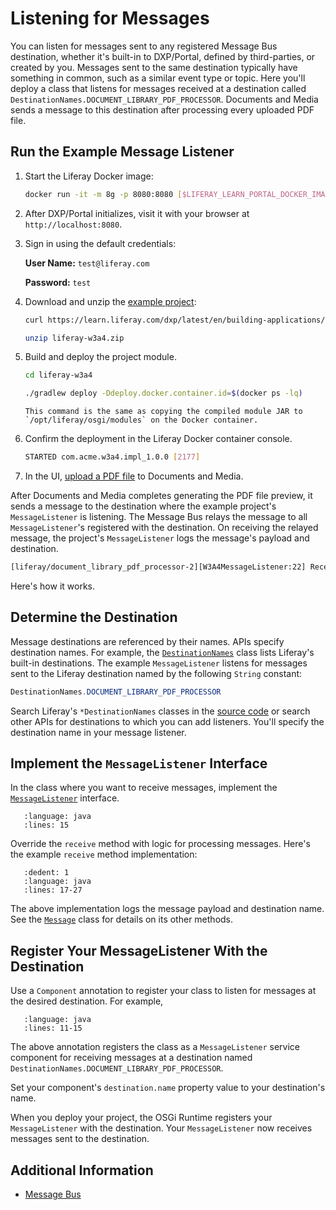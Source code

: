 # Listening for Messages

You can listen for messages sent to any registered Message Bus destination, whether it's built-in to DXP/Portal, defined by third-parties, or created by you. Messages sent to the same destination typically have something in common, such as a similar event type or topic. Here you'll deploy a class that listens for messages received at a destination called `DestinationNames.DOCUMENT_LIBRARY_PDF_PROCESSOR`. Documents and Media sends a message to this destination after processing every uploaded PDF file.

## Run the Example Message Listener

1.  Start the Liferay Docker image:

    ```bash
    docker run -it -m 8g -p 8080:8080 [$LIFERAY_LEARN_PORTAL_DOCKER_IMAGE$]
    ```

1. After DXP/Portal initializes, visit it with your browser at `http://localhost:8080`.

1. Sign in using the default credentials:

    **User Name:** `test@liferay.com`

    **Password:** `test`

1. Download and unzip the [example project](dxp/latest/en/building-applications/core-frameworks/message-bus/liferay-w3a4.zip):

    ```bash
    curl https://learn.liferay.com/dxp/latest/en/building-applications/core-frameworks/message-bus/liferay-w3a4.zip -O
    ```

    ```bash
    unzip liferay-w3a4.zip
    ```

1. Build and deploy the project module.

    ```bash
    cd liferay-w3a4
    ```

    ```bash
    ./gradlew deploy -Ddeploy.docker.container.id=$(docker ps -lq)
    ```

    ```{note}
    This command is the same as copying the compiled module JAR to `/opt/liferay/osgi/modules` on the Docker container.
    ```

1. Confirm the deployment in the Liferay Docker container console.

    ```bash
    STARTED com.acme.w3a4.impl_1.0.0 [2177]
    ```

1. In the UI, [upload a PDF file](../../../content-authoring-and-management/documents-and-media/uploading-and-managing/uploading-files.md) to Documents and Media.

After Documents and Media completes generating the PDF file preview, it sends a message to the destination where the example project's `MessageListener` is listening. The Message Bus relays the message to all `MessageListener`'s registered with the destination. On receiving the relayed message, the project's `MessageListener` logs the message's payload and destination.

```bash
[liferay/document_library_pdf_processor-2][W3A4MessageListener:22] Received message payload [Ljava.lang.Object;@6df886c1 at destination liferay/document_library_pdf_processor
```

Here's how it works. 

## Determine the Destination

Message destinations are referenced by their names. APIs specify destination names. For example, the [`DestinationNames`](https://github.com/liferay/liferay-portal/blob/[$LIFERAY_LEARN_PORTAL_GIT_TAG$]/portal-kernel/src/com/liferay/portal/kernel/messaging/DestinationNames.java) class lists Liferay's built-in destinations. The example `MessageListener` listens for messages sent to the Liferay destination named by the following `String` constant:

```java
DestinationNames.DOCUMENT_LIBRARY_PDF_PROCESSOR
```

Search Liferay's `*DestinationNames` classes in the [source code](https://github.com/liferay/liferay-portal/tree/[$LIFERAY_LEARN_PORTAL_GIT_TAG$]) or search other APIs for destinations to which you can add listeners. You'll specify the destination name in your message listener.

## Implement the `MessageListener` Interface

In the class where you want to receive messages, implement the [`MessageListener`](https://github.com/liferay/liferay-portal/blob/[$LIFERAY_LEARN_PORTAL_GIT_TAG$]/portal-kernel/src/com/liferay/portal/kernel/messaging/MessageListener.java) interface. 

```{literalinclude} ./listening-for-messages/resources/liferay-w3a4.zip/w3a4-impl/src/main/java/com/acme/w3a4/internal/messaging/W3A4MessageListener.java
   :language: java
   :lines: 15
```

Override the `receive` method with logic for processing messages. Here's the example `receive` method implementation:

```{literalinclude} ./listening-for-messages/resources/liferay-w3a4.zip/w3a4-impl/src/main/java/com/acme/w3a4/internal/messaging/W3A4MessageListener.java
   :dedent: 1
   :language: java
   :lines: 17-27
```

The above implementation logs the message payload and destination name. See the [`Message`](https://github.com/liferay/liferay-portal/blob/[$LIFERAY_LEARN_PORTAL_GIT_TAG$]/portal-kernel/src/com/liferay/portal/kernel/messaging/MessageListener.java) class for details on its other methods.

## Register Your MessageListener With the Destination

Use a `Component` annotation to register your class to listen for messages at the desired destination. For example,

```{literalinclude} ./listening-for-messages/resources/liferay-w3a4.zip/w3a4-impl/src/main/java/com/acme/w3a4/internal/messaging/W3A4MessageListener.java
   :language: java
   :lines: 11-15
```

The above annotation registers the class as a `MessageListener` service component for receiving messages at a destination named `DestinationNames.DOCUMENT_LIBRARY_PDF_PROCESSOR`.

Set your component's `destination.name` property value to your destination's name.

When you deploy your project, the OSGi Runtime registers your `MessageListener` with the destination. Your `MessageListener` now receives messages sent to the destination.

## Additional Information

* [Message Bus](../message-bus.md)
